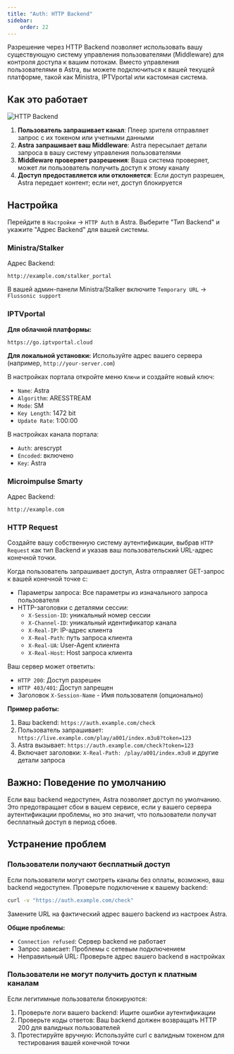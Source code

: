 ```yaml
---
title: "Auth: HTTP Backend"
sidebar:
    order: 22
---
```


Разрешение через HTTP Backend позволяет использовать вашу существующую систему управления пользователями (Middleware) для контроля доступа к вашим потокам. Вместо управления пользователями в Astra, вы можете подключиться к вашей текущей платформе, такой как Ministra, IPTVportal или кастомная система.

## Как это работает

![HTTP Backend](https://cdn.cesbo.com/help/astra/delivery/http-hls/auth/http-backend.svg)

1. **Пользователь запрашивает канал**: Плеер зрителя отправляет запрос с их токеном или учетными данными
2. **Astra запрашивает ваш Middleware**: Astra пересылает детали запроса в вашу систему управления пользователями
3. **Middleware проверяет разрешения**: Ваша система проверяет, может ли пользователь получить доступ к этому каналу
4. **Доступ предоставляется или отклоняется**: Если доступ разрешен, Astra передает контент; если нет, доступ блокируется

## Настройка

Перейдите в `Настройки` → `HTTP Auth` в Astra. Выберите "Тип Backend" и укажите "Адрес Backend" для вашей системы.

### Ministra/Stalker

Адрес Backend:

```
http://example.com/stalker_portal
```

В вашей админ-панели Ministra/Stalker включите `Temporary URL` → `Flussonic support`

### IPTVportal

**Для облачной платформы:**

```
https://go.iptvportal.cloud
```

**Для локальной установки:** Используйте адрес вашего сервера (например, `http://your-server.com`)

В настройках портала откройте меню `Ключи` и создайте новый ключ:

- `Name`: Astra
- `Algorithm`: ARESSTREAM
- `Mode`: SM
- `Key Length`: 1472 bit
- `Update Rate`: 1:00:00

В настройках канала портала:

- `Auth`: arescrypt
- `Encoded`: включено
- `Key`: Astra

### Microimpulse Smarty

Адрес Backend:

```
http://example.com
```

### HTTP Request

Создайте вашу собственную систему аутентификации, выбрав `HTTP Request` как тип Backend и указав ваш пользовательский URL-адрес конечной точки.

Когда пользователь запрашивает доступ, Astra отправляет GET-запрос к вашей конечной точке с:

- Параметры запроса: Все параметры из изначального запроса пользователя
- HTTP-заголовки с деталями сессии:
    - `X-Session-ID`: уникальный номер сессии
    - `X-Channel-ID`: уникальный идентификатор канала
    - `X-Real-IP`: IP-адрес клиента
    - `X-Real-Path`: путь запроса клиента
    - `X-Real-UA`: User-Agent клиента
    - `X-Real-Host`: Host запроса клиента

Ваш сервер может ответить:

- `HTTP 200`: Доступ разрешен
- `HTTP 403/401`: Доступ запрещен
- Заголовок `X-Session-Name` - Имя пользователя (опционально)

**Пример работы:**

1. Ваш backend: `https://auth.example.com/check`
2. Пользователь запрашивает: `https://live.example.com/play/a001/index.m3u8?token=123`
3. Astra вызывает: `https://auth.example.com/check?token=123`
4. Включает заголовки: `X-Real-Path: /play/a001/index.m3u8` и другие детали запроса

## Важно: Поведение по умолчанию

Если ваш backend недоступен, Astra позволяет доступ по умолчанию. Это предотвращает сбои в вашем сервисе, если у вашего сервера аутентификации проблемы, но это значит, что пользователи получат бесплатный доступ в период сбоев.

## Устранение проблем

### Пользователи получают бесплатный доступ

Если пользователи могут смотреть каналы без оплаты, возможно, ваш backend недоступен. Проверьте подключение к вашему backend:

```sh
curl -v "https://auth.example.com/check"
```

Замените URL на фактический адрес вашего backend из настроек Astra.

**Общие проблемы:**

- `Connection refused`: Сервер backend не работает
- Запрос зависает: Проблемы с сетевым подключением
- Неправильный URL: Проверьте адрес вашего backend в настройках

### Пользователи не могут получить доступ к платным каналам

Если легитимные пользователи блокируются:

1. Проверьте логи вашего backend: Ищите ошибки аутентификации
2. Проверьте коды ответов: Ваш backend должен возвращать HTTP 200 для валидных пользователей
3. Протестируйте вручную: Используйте curl с валидным токеном для тестирования вашей конечной точки